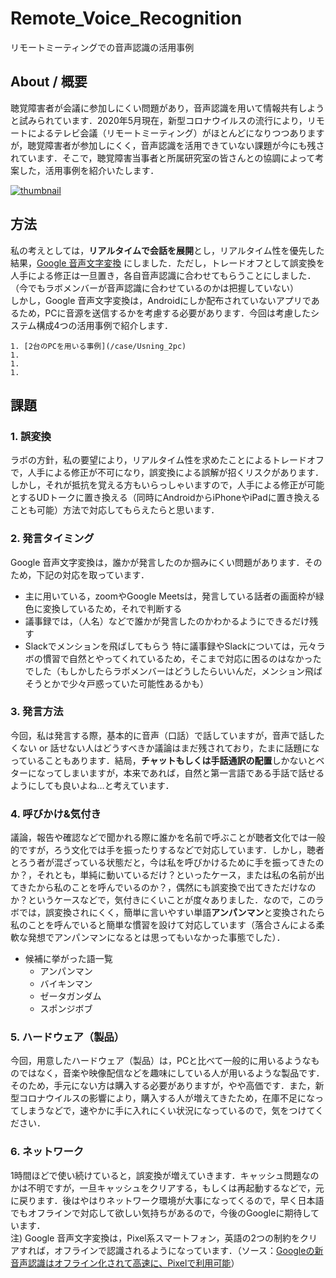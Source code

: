 # Remote_Voice_Recognition
リモートミーティングでの音声認識の活用事例

## About / 概要
聴覚障害者が会議に参加しにくい問題があり，音声認識を用いて情報共有しようと試みられています．2020年5月現在，新型コロナウイルスの流行により，リモートによるテレビ会議（リモートミーティング）がほとんどになりつつありますが，聴覚障害者が参加しにくく，音声認識を活用できていない課題が今にも残されています．そこで，聴覚障害当事者と所属研究室の皆さんとの協調によって考案した，活用事例を紹介いたします．

[![thumbnail](https://pbs.twimg.com/ext_tw_video_thumb/1260610549529759745/pu/img/Hqi90pq6yoBZvtzT.jpg)](https://twitter.com/ochyai/status/1260610691041357825/video/1)


##  方法
私の考えとしては，**リアルタイムで会話を展開**とし，リアルタイム性を優先した結果，[Google 音声文字変換](https://play.google.com/store/apps/details?id=com.google.audio.hearing.visualization.accessibility.scribe&hl=ja)
にしました．ただし，トレードオフとして誤変換を人手による修正は一旦置き，各自音声認識に合わせてもらうことにしました．（今でもラボメンバーが音声認識に合わせているのかは把握していない）  
しかし，Google 音声文字変換は，Androidにしか配布されていないアプリであるため，PCに音源を送信するかを考慮する必要があります．今回は考慮したシステム構成4つの活用事例で紹介します．

    1. [2台のPCを用いる事例](/case/Usning_2pc)
    1. 
    1. 
    1. 


## 課題
### 1. 誤変換
ラボの方針，私の要望により，リアルタイム性を求めたことによるトレードオフで，人手による修正が不可になり，誤変換による誤解が招くリスクがあります．しかし，それが抵抗を覚える方もいらっしゃいますので，人手による修正が可能とするUDトークに置き換える（同時にAndroidからiPhoneやiPadに置き換えることも可能）方法で対応してもらえたらと思います．

### 2. 発言タイミング
Google 音声文字変換は，誰かが発言したのか掴みにくい問題があります．そのため，下記の対応を取っています．
  - 主に用いている，zoomやGoogle Meetsは，発言している話者の画面枠が緑色に変換しているため，それで判断する
  - 議事録では，（人名）などで誰かが発言したのかわかるようにできるだけ残す
  - Slackでメンションを飛ばしてもらう
特に議事録やSlackについては，元々ラボの慣習で自然とやってくれているため，そこまで対応に困るのはなかったでした（もしかしたらラボメンバーはどうしたらいいんだ，メンション飛ばそうとかで少々戸惑っていた可能性あるかも）

### 3. 発言方法
今回，私は発言する際，基本的に音声（口話）で話していますが，音声で話したくない or 話せない人はどうすべきか議論はまだ残されており，たまに話題になっていることもあります．結局，**チャットもしくは手話通訳の配置**しかないとベターになってしまいますが，本来であれば，自然と第一言語である手話で話せるようにしても良いよね…と考えています．

### 4. 呼びかけ&気付き
議論，報告や確認などで聞かれる際に誰かを名前で呼ぶことが聴者文化では一般的ですが，ろう文化では手を振ったりするなどで対応しています．しかし，聴者とろう者が混ざっている状態だと，今は私を呼びかけるために手を振ってきたのか？，それとも，単純に動いているだけ？といったケース，または私の名前が出てきたから私のことを呼んでいるのか？，偶然にも誤変換で出てきただけなのか？というケースなどで，気付きにくいことが度々ありました．なので，このラボでは，誤変換されにくく，簡単に言いやすい単語**アンパンマン**と変換されたら私のことを呼んでいると簡単な慣習を設けて対応しています（落合さんによる柔軟な発想でアンパンマンになるとは思ってもいなかった事態でした）．  
   - 候補に挙がった語一覧
      - アンパンマン
      - バイキンマン
      - ゼータガンダム
      - スポンジボブ

### 5. ハードウェア（製品）
今回，用意したハードウェア（製品）は，PCと比べて一般的に用いるようなものではなく，音楽や映像配信などを趣味にしている人が用いるような製品です．そのため，手元にない方は購入する必要がありますが，やや高価です．また，新型コロナウイルスの影響により，購入する人が増えてきたため，在庫不足になってしまうなどで，速やかに手に入れにくい状況になっているので，気をつけてください．
  
### 6. ネットワーク
1時間ほどで使い続けていると，誤変換が増えていきます．キャッシュ問題なのかは不明ですが，一旦キャッシュをクリアする，もしくは再起動するなどで，元に戻ります．後はやはりネットワーク環境が大事になってくるので，早く日本語でもオフラインで対応して欲しい気持ちがあるので，今後のGoogleに期待しています．   
注) Google 音声文字変換は，Pixel系スマートフォン，英語の2つの制約をクリアすれば，オフラインで認識されるようになっています．（ソース：[Googleの新音声認識はオフライン化されて高速に、Pixelで利用可能](https://jp.techcrunch.com/2019/03/13/2019-03-12-googles-new-voice-recognition-system-works-instantly-and-offline-if-you-have-a-pixel/)）
